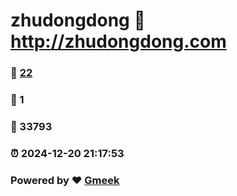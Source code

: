 # zhudongdong :link: http://zhudongdong.com 
### :page_facing_up: [22](http://zhudongdong.com/tag.html) 
### :speech_balloon: 1 
### :hibiscus: 33793 
### :alarm_clock: 2024-12-20 21:17:53 
### Powered by :heart: [Gmeek](https://github.com/Meekdai/Gmeek)
